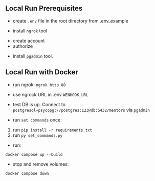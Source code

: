 
## Local Run Prerequisites
- create `.env` file in the root directory from .env_example

- install `ngrok` tool
* create account
* authorize

- install `pgadmin` tool.

## Local Run with Docker
- run ngrok:
`ngrok http 80`

- use ngrock URL in .env `WENHOOK_URL`

- test DB is up. Connect to `postgresql+psycopg://postgres:123@db:5432/mentors` via `pgadmin`

- run `set commands` once:
1. run `pip install -r requirements.txt`
2. run `py set_commands.py`

- run:
```
docker compose up --build
```

- stop and remove volumes:
```
docker compose down
```